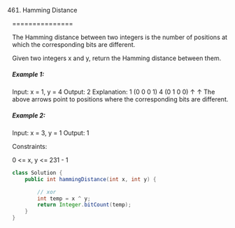 461. Hamming Distance

===============

The Hamming distance between two integers is the number of positions at which the corresponding bits are different.

Given two integers x and y, return the Hamming distance between them.

##### Example 1:

Input: x = 1, y = 4
Output: 2
Explanation:
1   (0 0 0 1)
4   (0 1 0 0)
       ↑   ↑
The above arrows point to positions where the corresponding bits are different.

##### Example 2:

Input: x = 3, y = 1
Output: 1


Constraints:

0 <= x, y <= 231 - 1

```java
class Solution {
    public int hammingDistance(int x, int y) {

        // xor
        int temp = x ^ y;
        return Integer.bitCount(temp);
    }
}
```

